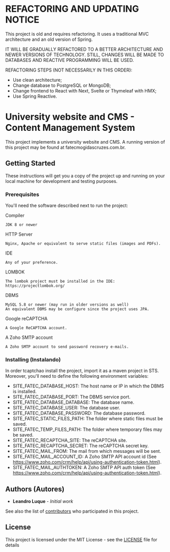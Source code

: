 # REFACTORING AND UPDATING NOTICE

This project is old and requires refactoring. It uses a traditional MVC architecture and an old version of Spring.

IT WILL BE GRADUALLY REFACTORED TO A BETTER ARCHITECTURE AND NEWER VERSIONS OF TECHNOLOGY. STILL, CHANGES WILL BE MADE TO DATABASES AND REACTIVE PROGRAMMING WILL BE USED.

REFACTORING STEPS (NOT NECESSARILY IN THIS ORDER):
* Use clean architecture;
* Change database to PostgreSQL or MongoDB;
* Change frontend to React with Next, Svelte or Thymeleaf with HMX;
* Use Spring Reactive.

# University website and CMS - Content Management System

This project implements a university website and CMS. A running version of this project may be found at fatecmogidascruzes.com.br.

## Getting Started

These instructions will get you a copy of the project up and running on your local machine for development and testing purposes.

### Prerequisites

You'll need the software described next to run the project:

Compiler
```
JDK 8 or newer
```

HTTP Server
```
Nginx, Apache or equivalent to serve static files (images and PDFs).
```

IDE
```
Any of your preference.
```

LOMBOK
```
The lombok project must be installed in the IDE: https://projectlombok.org/
```

DBMS
```
MySQL 5.8 or newer (may run in older versions as well)
An equivalent DBMS may be configure since the project uses JPA.
```

Google reCAPTCHA
```
A Google ReCAPTCHA account.
```

A Zoho SMTP account
```
A Zoho SMTP account to send password recovery e-mails.
```

### Installing (Instalando)

In order tcaptchao install the project, import it as a maven project in STS.
Moreover, you'll need to define the following environment variables:
* SITE_FATEC_DATABASE_HOST: The host name or IP in which the DBMS is installed.
* SITE_FATEC_DATABASE_PORT: The DBMS service port.
* SITE_FATEC_DATABASE_DATABASE: The database name.
* SITE_FATEC_DATABASE_USER: The database user.
* SITE_FATEC_DATABASE_PASSWORD: The database password.
* SITE_FATEC_STATIC_FILES_PATH: The folder where static files must be saved.
* SITE_FATEC_TEMP_FILES_PATH: The folder where temporary files may be saved.
* SITE_FATEC_RECAPTCHA_SITE: The reCAPTCHA site.
* SITE_FATEC_RECAPTCHA_SECRET: The reCAPTCHA secret key.
* SITE_FATEC_MAIL_FROM: The mail from which messages will be sent.
* SITE_FATEC_MAIL_ACCOUNT_ID: A Zoho SMTP API account id (See https://www.zoho.com/crm/help/api/using-authentication-token.html).
* SITE_FATEC_MAIL_AUTHTOKEN: A Zoho SMTP API auth token (See https://www.zoho.com/crm/help/api/using-authentication-token.html).

## Authors (Autores)

* **Leandro Luque** - *Initial work*

See also the list of [contributors](https://github.com/your/project/contributors) who participated in this project.

## License

This project is licensed under the MIT License - see the [LICENSE](LICENSE) file for details
